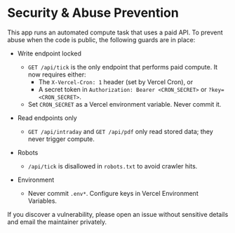 # Security & Abuse Prevention

This app runs an automated compute task that uses a paid API. To prevent abuse when the code is public, the following guards are in place:

- Write endpoint locked
  - `GET /api/tick` is the only endpoint that performs paid compute. It now requires either:
    - The `X-Vercel-Cron: 1` header (set by Vercel Cron), or
    - A secret token in `Authorization: Bearer <CRON_SECRET>` or `?key=<CRON_SECRET>`.
  - Set `CRON_SECRET` as a Vercel environment variable. Never commit it.

- Read endpoints only
  - `GET /api/intraday` and `GET /api/pdf` only read stored data; they never trigger compute.

- Robots
  - `/api/tick` is disallowed in `robots.txt` to avoid crawler hits.

- Environment
  - Never commit `.env*`. Configure keys in Vercel Environment Variables.

If you discover a vulnerability, please open an issue without sensitive details and email the maintainer privately.

